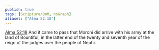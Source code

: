 ```yaml
---
publish: true
tags: [Scripture/BoM, noGraph]
aliases: ["Alma 52:18"]
---
```

[Alma 52:18](https://churchofjesuschrist.org/study/scriptures/bofm/alma/52?lang=eng&id=p18#p18) And it came to pass that Moroni did arrive with his army at the land of Bountiful, in the latter end of the twenty and seventh year of the reign of the judges over the people of Nephi.
